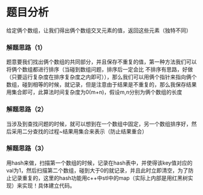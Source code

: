 # 题目分析
给定俩个数组，让我们得出俩个数组交叉元素的值，返回这些元素（独特不同）

### 解题思路（1）
题意要我们找出俩个数组的共同部分，并且保存不重复的值，第一种方法我们可以将俩个数组都进行排序（当碰到数组问题，排序后一定会比 不排序有思路，好做（只要运行复杂度在排序复杂度之内即可）），那么我们可以用俩个指针来指向俩个数组，碰到相等的时候，就记录，但是注意由于结果是不重复的，那么我保存结果用集合即可，此算法时间复杂度为0(m+n)，假设m,n分别为俩个数组的长度

### 解题思路（2）
当涉及到查找问题的时候，就可以想到在一个数组中固定，另一个数组排序好，然后采用二分查找的过程~结果用集合来表示（防止结果重合）

### 解题思路（3）
用hash来做，扫描第一个数组的时候，记录在hash表中，并使得该key值对应的val为1，然后扫描第二个数组，碰到大于0的就记录，并且此时立即清空，为了防止记录重复的，这里的hash功能用c++中stl中的map（实际上内部是用红黑树实现）来实现！具体建立代码。